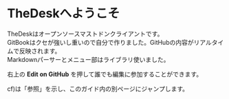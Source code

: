 # TheDeskへようこそ

TheDeskはオープンソースマストドンクライアントです。  
GitBookはクセが強いし重いので自分で作りました。GitHubの内容がリアルタイムで反映されます。  
Markdownパーサーとメニュー部はライブラリ使いました。  

右上の **Edit on GitHub** を押して誰でも編集に参加することができます。  
  
cf)は「参照」を示し、このガイド内の別ページにジャンプします。
